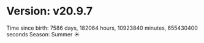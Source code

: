 # Version: v20.9.7
Time since birth: 7586 days, 182064 hours, 10923840 minutes, 655430400 seconds
Season: Summer ☀️
